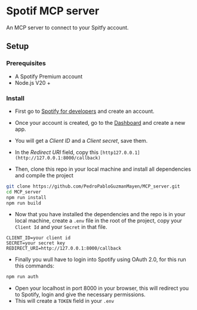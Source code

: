 # Spotif MCP server

An MCP server to connect to your Spitfy account. 

## Setup

### Prerequisites

- A Spotify Premium account
- Node.js V20 +

### Install

- First go to [Spotify for developers](https://developer.spotify.com/) and create an account. 
- Once your account is created, go to the [Dashboard](https://developer.spotify.com/dashboard) and create a new app.
- You will get a *Client ID* and a *Client secret*, save them.
- In the *Redirect URI* field, copy this `[http127.0.0.1](http://127.0.0.1:8000/callback)`


- Then, clone this repo in your local machine and install all dependencies and compile the project

```bash
git clone https://github.com/PedroPabloGuzmanMayen/MCP_server.git
cd MCP_server
npm run install
npm run build
```

- Now that you have installed the dependencies and the repo is in your local machine, create a `.env` file in the root of the project, copy your `Client Id` and your `Secret` in that file.

```.env
CLIENT_ID=your client id
SECRET=your secret key
REDIRECT_URI=http://127.0.0.1:8000/callback
```

- Finally you wull have to login into Spotify using OAuth 2.0, for this run this commands:

```bash
npm run auth
```

- Open your localhost in port 8000 in your browser, this will redirect you to Spotify, login and give the necessary permissions.
- This will create a `TOKEN` field in your `.env`




